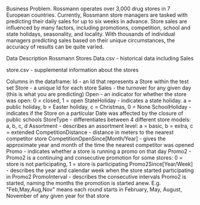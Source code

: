 Business Problem.
Rossmann operates over 3,000 drug stores in 7 European countries. Currently, Rossmann store managers are tasked with predicting their daily sales for up to six weeks in advance. Store sales are influenced by many factors, including promotions, competition, school and state holidays, seasonality, and locality. With thousands of individual managers predicting sales based on their unique circumstances, the accuracy of results can be quite varied.

Data Description
Rossmann Stores Data.csv - historical data including Sales

store.csv - supplemental information about the stores

Columns in the dataframe:
Id - an Id that represents a Store within the test set
Store - a unique Id for each store
Sales - the turnover for any given day (this is what you are predicting)
Open - an indicator for whether the store was open: 0 = closed, 1 = open
StateHoliday - indicates a state holiday. a = public holiday, b = Easter holiday, c = Christmas, 0 = None
SchoolHoliday - indicates if the Store on a particular Date was affected by the closure of public schools
StoreType - differentiates between 4 different store models: a, b, c, d
Assortment - describes an assortment level: a = basic, b = extra, c = extended
CompetitionDistance - distance in meters to the nearest competitor store
CompetitionOpenSince[Month/Year] - gives the approximate year and month of the time the nearest competitor was opened
Promo - indicates whether a store is running a promo on that day
Promo2 - Promo2 is a continuing and consecutive promotion for some stores: 0 = store is not participating, 1 = store is participating
Promo2Since[Year/Week] - describes the year and calendar week when the store started participating in Promo2
PromoInterval - describes the consecutive intervals Promo2 is started, naming the months the promotion is started anew. E.g. "Feb,May,Aug,Nov" means each round starts in February, May, August, November of any given year for that store
